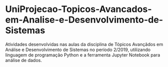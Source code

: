 # UniProjecao-Topicos-Avancados-em-Analise-e-Desenvolvimento-de-Sistemas
Atividades desenvolvidas nas aulas da disciplina de Tópicos Avançãdos em Análise e Desenvolvimento de Sistemas no período 2/2019, utilizando linguagem de programação Python e a ferramenta Jupyter Notebook para análise de dados.
